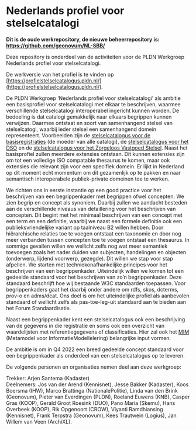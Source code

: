 # Nederlands profiel voor stelselcatalogi

**Dit is de oude werkrepository, de nieuwe beheerrepository is: <https://github.com/geonovum/NL-SBB/>**

Deze repository is onderdeel van de activiteiten voor de PLDN Werkgroep Nederlands profiel voor stelselcatalogi.

De werkversie van het profiel is te vinden op [https://profielstelselcatalogus.pldn.nl/](https://profielstelselcatalogus.pldn.nl/).
 
De PLDN Werkgroep ‘Nederlands profiel voor stelselcatalogi’ als ambitie een basisprofiel voor stelselcatalogi met elkaar te beschrijven, waarmee verschillende stelselcatalogi interoperabel ingericht kunnen worden. De bedoeling is dat catalogi gemakkelijk naar elkaars begrippen kunnen verwijzen. Daarmee ontstaat en soort van samenhangend stelsel van stelselcatogi, waarbij ieder stelsel een samenhangend domein representeert. Voorbeelden zijn de [stelselcatalogus voor de basisregistraties](https://www.stelselcatalogus.nl/) (de moeder van alle catalogi), de [stelselcatalogus voor het DSO](https://stelselcatalogus.omgevingswet.overheid.nl/) en de [stelselcatalogus voor het Zorgeloos Vastgoed Stelsel](https://taxonomie.zorgeloosvastgoed.nl/).  Naast het basisprofiel zullen meerdere extensies ontstaan. Dit kunnen extensies zijn om tot een volledige ISO compatable thesaurus te komen, maar ook extensies die relevant zijn voor een specifiek domein. Er lijkt in Nederland op dit moment echt momentum om dit gezamenlijk op te pakken en naar semantisch interoperabele publiek-private domeinen toe te werken.
 
We richten ons in eerste instantie op een good practice voor het beschrijven van een begrippenkader met begrippen ofwel concepten. We zien begrip en concept als synoniem. Daarbij zullen we aandacht besteden aan de verschillende niveaus van detaillering voor het beschrijven van concepten. Dit begint met het minimaal beschrijven van een concept met een term en een definitie, waarbij we naast een formele definitie ook een publieksvriendelijke variant op taalniveau B2 willen hebben. Door hiërarchische relaties toe te voegen ontstaat een taxonomie en door nog meer verbanden tussen concepten toe te voegen ontstaat een thesaurus. In sommige gevallen willen we wellicht zelfs nog wat meer semantiek toevoegen zoals het nader duiden van subjecten, handelingen en objecten (onderwerp, lijdend voorwerp, gezegde). Dit willen we stap voor stap afpellen. We starten met techniekonafhankelijke principes voor het beschrijven van een begrippenkader. Uiteindelijk willen we komen tot een gedeelde standaard voor het beschrijven van zo’n begrippenkader. Deze standaard beschrijft hoe wij bestaande W3C standaarden toepassen. Voor begrippenkaders gaat het daarbij onder andere om rdfs, skos, dcterms, prov-o en adms/dcat. Ons doel is om het uiteindelijke profiel als aanbevolen standaard of wellicht zelfs als pas-toe-leg-uit standaard aan te bieden aan het Forum Standaardisatie.

Naast een begrippenkader kent een stelselcatalogus ook een beschrijving van de gegevens in die registratie en soms ook een overzicht van waardelijsten met referentiegegevens of classificaties. Hier zal ook het [MIM](https://www.geonovum.nl/geo-standaarden/metamodel-informatiemodellering-mim) (Metamodel voor InformatieModellelering) belangrijke input vormen.
 
De ambitie is om in Q4 2022 een breed gedeelde concept standaard voor een begrippenkader als onderdeel van een stelselcatalogus op te leveren.
 
De volgende personen en organisaties nemen deel aan deze werkgroep:

Trekker: Arjen Santema (Kadaster)<br>
Deelnemers: Jos van der Arend (Kennisnet), Jesse Bakker (Kadaster), Koos Boersma (IHW), Marco Brattinga (NationalePolitie), Linda van den Brink (Geonovum), Pieter van Everdingen (PLDN), Roeland Euwens (KNB), Casper Gras (KOOP), Gerald Groot Roesink (DUO), Pano Maria (Skemu), Hans Overbeek (KOOP), Rik Opgenoort (CROW), Viyanti Ramdhiansing (Kennisnet), Frank Terpstra (Geonovum), Kees Trautwein (Logius), Jan Willem van Veen (ArchiXL). 
